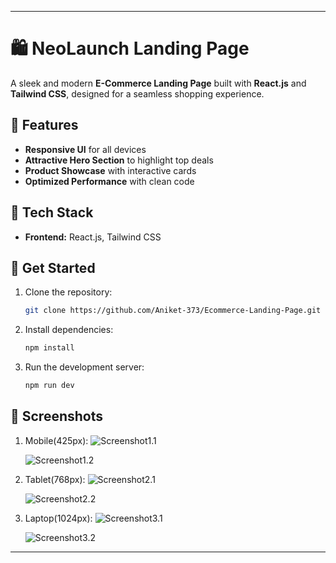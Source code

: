 
---

# 🛍️ NeoLaunch Landing Page  

A sleek and modern **E-Commerce Landing Page** built with **React.js** and **Tailwind CSS**, designed for a seamless shopping experience.  

## 🚀 Features  
- **Responsive UI** for all devices  
- **Attractive Hero Section** to highlight top deals  
- **Product Showcase** with interactive cards  
- **Optimized Performance** with clean code  

## 🔗 Tech Stack  
- **Frontend:** React.js, Tailwind CSS  

## 📌 Get Started  
1. Clone the repository:  
   ```sh
   git clone https://github.com/Aniket-373/Ecommerce-Landing-Page.git
   ```
2. Install dependencies:  
   ```sh
   npm install
   ```
3. Run the development server:  
   ```sh
   npm run dev
   ```
## 📸 Screenshots
1. Mobile(425px):
   ![Screenshot1.1](https://github.com/user-attachments/assets/8b87d3b4-064a-4763-849a-4e9ff9224b4a)

   ![Screenshot1.2](https://github.com/user-attachments/assets/9dd0d1ac-6007-4927-920e-844d598b4e01)
   
2. Tablet(768px):
   ![Screenshot2.1](https://github.com/user-attachments/assets/9395ab18-9450-4b0a-8c9b-a95f271a21ae)
   
   ![Screenshot2.2](https://github.com/user-attachments/assets/215df576-16ee-4823-8a6c-3394f958c6ca)

3. Laptop(1024px):
   ![Screenshot3.1](https://github.com/user-attachments/assets/2c0108e6-109f-40bc-9c71-dd9aaf6e0398)

   ![Screenshot3.2](https://github.com/user-attachments/assets/52dd8660-bb1e-4d1d-be56-6571f1b2b044)



---
